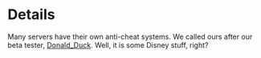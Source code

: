 # Details #

Many servers have their own anti-cheat systems. We called ours after our beta tester, [Donald\_Duck](http://www.flex-rp.com/user-2.html). Well, it is some Disney stuff, right?